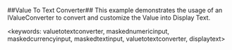 ##Value To Text Converter##
This example demonstrates the usage of an IValueConverter to convert and customize the Value into Display Text.

<keywords: valuetotextconverter, maskednumericinput, maskedcurrencyinput, maskedtextinput, valuetotextconverter, displaytext>